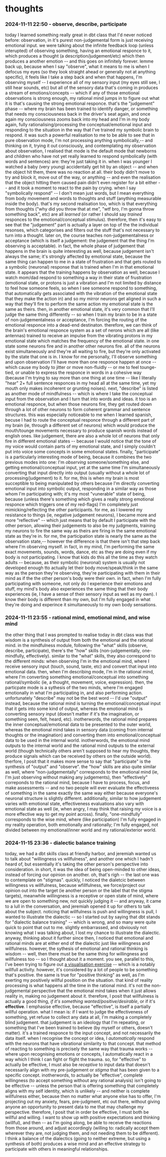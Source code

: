 # thoughts

### 2024-11-11 22:50 - observe, describe, participate

today I learned something really great in dbt class that I'd never noticed before: observation, in it's purest non-judgemental form is just receiving emotional input. we were talking about the infinite feedback loop (unless interupted) of observing something, having an emotional responce to it, which produces a thought (a description/judgement/etc) which then produces a another emotion -- and this goes on infinitely forever. lemme back up, because when I say "observe", what it means to me is when I defocus my eyes (so they look straight ahead or generally not at anything specific), it feels like I take a step back and when that happens, I'm observing myself -- I experience all of my sensory input (my eyes still see, I still hear sounds, etc) but all of the sensory data that's coming in produces a stream of emotions/concepts -- which if any of those emotional observations is strong enough, my rational mind jumps in to figure out what it is that's causing the strong emotional responce. that's the "judgement" phase -- where my brain has been trained to identify danger, or something that needs my consciousness back in the driver's seat again, and once again my consciousness zooms back into my head and I'm in my body again, fully rationalising/processing the conceptual/emotional input and responding to the situation in the way that I've trained my symbolic brain to respond.
it was such a powerful realisation to me to be able to see that in pure observation mode, I'm not processing anything symbolically,-- and thinking on it, trying it out consciously, and contemplating my observation about observation, I realised that mode is the default mode that newborns and children who have not yet really learned to respond symbolically (with words and sentences) are: they're just taking it in. when I was younger I watched a baby (very young) accidentally get hit by an object -- and when the object hit them, there was no reaction at all. their body didn't move to try and block it, move out of the way, or anything -- and even the realisation that the object hitting them caused pain didn't even register for a bit either -- and it took a moment to react to the pain by crying. when I say "symbolically respond" -- I don't mean just words, but I mean everything from body movement and words to thoughts and stuff (anything measurable inside the body). that's my second realisation too, which is that everything from thoughts ("why did you throw that at me", "wtf bro, I'm gonna throw something back", etc) are all *learned* (or rather I should say *trained* responces to the emotional/conceptual stimulus). therefore, then it's easy to see that the "judgement" part is actually a layer on top of the the individual resonses, which categorises and filters out the stuff that's not necessary to turn into a thought.
later on, the course teaches non-judgementalness or acceptance (which is itself a judgement: the judgement that the thing I'm observing is acceptable). in fact, the whole phase of judgement that happens in the brain is quite interesting as well, because judgement isn't always the same; it's strongly affected by emotional state, because the same thing can happen to me in a state of frustration and that gets routed to a symbolic (neuronal) response that is trained when I'm in that emotional state.
	it appears that the training happens by observation as well, because I watch mom/dad respond to something a way in their state of frustration (emotional state, or protons is just a vibration and I'm not limited by distance to feel how someone feels, so when I see someone respond to something, that automatically gets associated with the vibration of the emotional state that they make the action in) and so my mirror neurons get aligned in such a way that they'll fire to perform the same action my emotional state is the same as theirs.
then, in another emotional state, it's very common that I'll judge the same thing differently -- so when I train my brain to be in a state of non-judgementalness or acceptance, I'm forcing the routing of the emotional responce into a dead-end destinaton. therefore, we can think of the brain's emotional responce system as a set of nerons which are all (like antennas) trained to receive an impulse from the vibrating protons in my emotional state which matches the frequency of the emotional state. in one state some neurons fire and in another other neurons fire. all of the neurons exist simultaneously and they're all waiting to fire, but they're only activated by the state that one is in. I know for me personally, I'll observe something and upon observation I'll have more than one responce happen at once -- which cause my body to jitter or move non-fluidly -- or me to feel tounge-tied, or unable to express the responce in words in a cohesive way (because I'm trying to say more than one thing at one time -- like I literally "hear" 2+ full sentence responces in my head all at the same time, yet my mouth only makes incoherent or grunting noises).
next, "describe" is listed as another mode of mindfulness -- which is where I take the conceptual input from the observation and I turn that into words and ideas. it too is an emotional responce, but when those neurons fire, they get routed down through a lot of other neurons to form coherent grammar and sentence structures. this was especially noticeable to me when I learned spanish, becuse I had to route the conceptual responce through a different part of my brain (ie, through a different set of neurons) which would produce the mouth/tounge movements necessary to produce spanish words instead of english ones. like judgement, there are also a whole lot of neurons that only fire in different emotional states -- because I would notice that the tone of my voice would contain parts of my emotional state, and I simply couldn't put into voice some concepts in some emotional states.
finally, "participate" is a particularly interesting mode of being, because it combines the two previous modes into one: I'm *observing* someone/something else, and getting emotional/conceptual input, yet at the same time I'm simultaneously converting that input directly into output (usually without a whole lot of processing/judgement) to it. for me, this is when my brain is most succeptible to being manipulated by others because I'm directly converting emotional input into symbolic output, responding in a similar way as those whom I'm participating with; it's my most "vunerable" state of being, because (unless there's something which gives a really strong emotional responce which triggers one of my red-flags) I'm completely just mimicking/reflecting the other participants.
	for me, as I lowered my resistance to things (ie, negative judgement neurons), I became more and more "reflective" -- which just means that by default I participate with the other person, allowing their judgements to also be my judgments, training my neurons to fire the same way as theirs are firing in the same emotional state as they're in.
for me, the participation state is nearly the same as the observation state,-- however the difference is that there isn't that step back where I'm observing myself. in fact, in my mind, I'm performing the same exact movements, sounds, words, dance, etc as they are doing even if my body is not participating. I know that kids do this all the time as they watch adults -- because, as their symbolic (neuronal) system is usually not developed enough tto actually let their body move/speak/think in the same way as the person they're observing, they're participating with them in their mind as if the the other person's body were their own. in fact, when I'm fully participating with someone, not only do I experience their emotions and stuff, my mind's body also experiences the same thing that their body experiences (ie, I have a sense of their sensory input as well as my own). I know their body is different than my own, but I'm fully engaged in what they're doing and experince it simultaneously to my own body sensations.

### 2024-11-11 23:55 - rational mind, emotional mind, and wise mind

the other thing that I was prompted to realise today in dbt class was that wisdom is a synthesis of output from both the emotional and the rational mind.
in the mindfulness module, following the "what" skills (observe, describe, participate), there's the "how" skills (non-judgementally, one-mindfully, effectively). similar to the "what" skills, they also correspond to the different minds: when observing I'm in the emotional mind, where I receive sensory input (touch, sound, taste, etc) and convert that input into emotional data. then, when I'm describing mode, I'm in the rational mind, where I'm converting something emotional/conceptual into something rational/symbolic (ie, a thought, movement, voice, expression). then, the particpate mode is a sythesis of the two minds, where I'm engaged emotionally in what I'm participating in, and also performing action.
	unfortunately "describe" may not be the best word -- I'd use "output" instead, because the rational mind is turning the emotional/conceptual input that it gets into some kind of output, whereas the emotional mind is converting sensory input (doesn't matter if it's the imagination, or something seen, felt, heard, etc). inotherwords, the rational mind prepares the inner conceptual/emotional data to be presented to the outer world, whereas the emotional mind takes in sensory data (coming from internal thoughts or the imagination) and converting them into emotional/conceptual data to be used in the internal world. inotherwords, the emotional mind outputs to the internal world and the rational mind outputs to the external world (though technically others aren't supposed to hear my thoughts, they produce signals which can be received by others on the outside world). therfore, I posit that it makes more sense to say that "participate" is the synthesis of "output" and "observe".
the "how" skills are also quite similar as well, where "non-judgementally" corresponds to the emotional mind (ie, I'm just observing without making any judgements), then "effectively" correponds to the rational mind, because I have to process, focus, and make assessments -- and no two people will ever evaluate the effectiveess of something in the same exactly the same way either because everyone's neuronal structure is slightly different. additionally, similar to how judgement varies with emotional state, effectiveness evaluations also vary with emotional state as well (ie, when angry, I may think that raising my voice is a more effective way to get my point across). finally, "one-mindfully" corresponds to the wise mind, where (like participation) I'm fully engaged in my reality operation, both emotionally and rationally; I'm fully engaged, not divided between my emotional/inner world and my rational/exterior world.

###	2024-11-15 23:36 - dialectic balance training

today, we had a dbt skills class at friendly harbor, and jeremiah wanted us to talk about "willingness vs willfulness", and another one which I hadn't heard of, but essentially it's taking the other person's perspective into consideration. in short, it was the idea of being open-minded to other ideas, instead of forcing our opinion on another. oh, that's righ -- the last one was to contemplate on "stigmas". quickly, I noticed the dialetcic between willingness vs willfulness, because wfillfulness, we force/project our opinion out into the target (ie another person or the label that the stigma targets), meanwhile willingness is a receptive or open state of mind, where we are open to something new, not quickly judging it -- and anyway, it came to a lull in the conversation, and jeremiah opened it up for others to talk about the subject. noticing that willfulness is push and willingness is pull, I wanted to illustrate the dialectic -- so I started out by saying that dbt stands for "dialectic balance training" -- which is wrong, and so many were quite quick to point that out to me. slightly embarrassed, and obviously not knowing what I was talking about, I lost my chance to illustrate the dialectic.
anyway, thinking about it further since then, I noticed that emotional and rational minds are at either end of the dialectic just like willingness and willfulness. however, the sythesis of emotional and rational thinking is wisdom -- well, then there must be the same thing for willingness and willfulness too -- so I thought about it a moment. you see, parallel to this, I've been trying to figure out [a visualisation exercise](/visualisation-discussion.md) -- which is a notably willfull activity. however, it's considered by a lot of people to be something that's positive. the same is true for "positive thinking" as well, as I'm exerting my positively willful position on the situation. that kind of reality processing is what happens all the time in the rational mind. it's not the non-judgemental perspective that the emotional mind takes when it just allows reality in, making no judgement about it.
therefore, I posit that willfulness is actually a good thing, *if it's something wanted/positive/desirable*, or if it's **effective**. I emphasise effective, because "effective", is itself a partially willful operation. what I mean is: if I want to judge the effectiveness of something, yet refuse to collect any data at all, I'm making a completely blind judgement. that judgement is an ideology that I'm repeating, or something that I've been trained to believe (by myself or others, doesn't matter). it's a trained responce to the input concept, and not necessarily the data itself. when I recognise the concept or idea, I *automatically* respond with the neurons that have vibrational similarity to that concept. that method of reacting to something is precisely the same way that trauma works -- where upon recognising emotions or concepts, I automatically react in a way which I think I can fight or flight the trauma. so, for "effective" to actually be effective, I must also be *receptive* to input data that doesn't necessarily align with my pre-judgement or *stigma* that has been given to a specific concept.
inotherwords, to actually be "effective", complete willingness (to accept something without any rational analysis) isn't going to be effective -- unless the person that is offering something that completely aligns with my self identity, which is unlikely -- and neither is complete willfulness either, because then no matter what anyone else has to offer, I'm projecting out my anxiety, fears, pre-judgment, etc out there, without giving anyone an opportunity to present data to me that may challenge my perspective.
therefore, I posit that in order be effective, I must both be willful and willing. I want to show up with positive expectations and thinking (willful), and then -- as I'm going along, be able to receive the reactions from those around, and adjust accordingly (willing to: radically accept them wherever they are, not judging them, and not needing them to be different). I think a balance of the dialectics (going to neither extreme, but using a synthesis of both) produces a wise mind and an effective strategy to participate with others in meaningful relationships.
